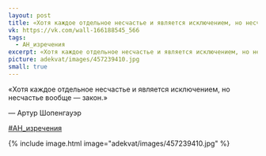```yaml
---
layout: post
title: «Хотя каждое отдельное несчастье и является исключением, но несчастье вообще — закон»
vk: https://vk.com/wall-166188545_566
tags:
  - АН_изречения
excerpt: «Хотя каждое отдельное несчастье и является исключением, но несчастье вообще — закон.» — Артур Шопенгауэр
picture: adekvat/images/457239410.jpg
small: true
---
```

«Хотя каждое отдельное несчастье и является исключением, но несчастье вообще — закон.»

— Артур Шопенгауэр

[#АН_изречения](poisk.html#АН_изречения)

{% include image.html image="adekvat/images/457239410.jpg" %}